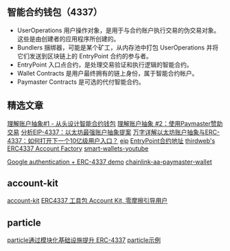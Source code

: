 ## 智能合约钱包（4337）
- UserOperations 用户操作对象，是用于与合约账户执行交易的伪交易对象。这些是由创建者的应用程序所创建的。
- Bundlers 捆绑器，可能是某个矿工，从内存池中打包 UserOperations 并将它们发送到区块链上的 EntryPoint 合约的参与者。
- EntryPoint 入口点合约，是处理交易验证和执行逻辑的智能合约。
- Wallet Contracts 是用户最终拥有的链上身份，属于智能合约帐户。
- Paymaster Contracts 是可选的代付智能合约。

## 精选文章
[理解账户抽象#1 - 从头设计智能合约钱包](https://learnblockchain.cn/article/5426)
[理解账户抽象 #2：使用Paymaster赞助交易](https://learnblockchain.cn/article/5432)
[分析EIP-4337：以太坊最强账户抽象提案](https://learnblockchain.cn/article/5768)
[万字详解以太坊账户抽象与ERC-4337：如何打开下一个10亿级用户入口？](https://www.panewslab.com/zh/articledetails/2tx7w80g.html)
[eip](https://eips.ethereum.org/EIPS/eip-4337)
[EntryPoint合约地址](https://blockscan.com/address/0x0576a174D229E3cFA37253523E645A78A0C91B57)
[thirdweb's ERC4337 Account Factory](https://thirdweb.com/thirdweb.eth/AccountFactory)
[smart-wallets-youtube](https://github.com/thirdweb-example/smart-wallets-youtube)

[Google authentication + ERC-4337 demo](https://github.com/JohnRising/example-login-erc4337/tree/main)
[chainlink-aa-paymaster-wallet](https://github.com/taijusanagi/chainlink-aa-paymaster-wallet/tree/main)
## account-kit
[account-kit](https://www.alchemy.com/account-kit)
[ERC4337 工具包 Account Kit, 零摩擦引导用户](https://mp.weixin.qq.com/s/nKAnQgWE3R_yGxGeW6RJ6A)
## particle
[particle通过模块化基础设施提升 ERC-4337](https://blog.particle.network/announcing-our-smart-wallet-as-a-service-modular-stack-upgrading-waas-with-erc-4337/)
[particle示例](https://opbnb-airdrop.particle.network/)